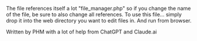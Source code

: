The file references itself a lot "file_manager.php" so if you change the name of the file, be sure to also change all references.
To use this file... simply drop it into the web directory you want to edit files in. And run from browser.

Written by PHM with a lot of help from ChatGPT and Claude.ai
